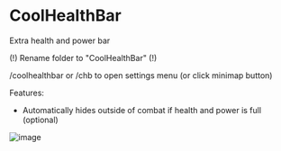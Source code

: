 # CoolHealthBar

Extra health and power bar

(!) Rename folder to "CoolHealthBar" (!)

/coolhealthbar or /chb to open settings menu (or click minimap button)

Features:
- Automatically hides outside of combat if health and power is full (optional)

![image](https://github.com/user-attachments/assets/f3134754-cbd8-4662-ab83-e5c6169abcff)
